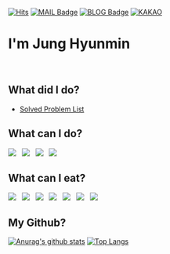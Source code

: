 [![Hits](https://hits.seeyoufarm.com/api/count/incr/badge.svg?url=https%3A%2F%2Fgithub.com%2Fhyunmindev&count_bg=%238327CE&title_bg=%23555555&icon=humblebundle.svg&icon_color=%23FFFFFF&title=yunmin%27s+View&edge_flat=false)](https://hits.seeyoufarm.com)
[![MAIL Badge](https://img.shields.io/badge/-MAIL-blueviolet)](mailto:jung@hyunmin.dev)
[![BLOG Badge](https://img.shields.io/badge/-BLOG-blueviolet)](https://blog.hyunmin.dev)
[![KAKAO](https://img.shields.io/badge/-KAKAO-blueviolet)](https://open.kakao.com/o/sQsmVErc)
# I'm Jung Hyunmin
<br>

## What did I do?
- [Solved Problem List]()

## What can I do?
<img src="https://img.icons8.com/color/40/000000/firebase.png"/>&nbsp;&nbsp;
<img src="https://img.icons8.com/color/40/000000/git.png"/>&nbsp;&nbsp;
<img src="https://img.icons8.com/color/40/000000/vue-js.png"/>&nbsp;&nbsp;
<img src="https://img.icons8.com/color/40/000000/c-plus-plus-logo.png"/>&nbsp;&nbsp;

## What can I eat?
<img src="https://img.icons8.com/color/36/000000/kawaii-french-fries.png"/>&nbsp;&nbsp;
<img src="https://img.icons8.com/color/36/000000/kawaii-ice-cream.png"/>&nbsp;&nbsp;
<img src="https://img.icons8.com/color/36/000000/kawaii-steak.png"/>&nbsp;&nbsp;
<img src="https://img.icons8.com/color/36/000000/noodles.png"/>&nbsp;&nbsp;
<img src="https://img.icons8.com/color/36/000000/hot-dog.png"/>&nbsp;&nbsp;
<img src="https://img.icons8.com/color/36/000000/bacon.png"/>&nbsp;&nbsp;
<img src="https://img.icons8.com/color/36/000000/hamburger.png"/>&nbsp;&nbsp;

## My Github?
[![Anurag's github stats](https://github-readme-stats.vercel.app/api?username=hyunmindev&hide=prs&show_icons=true&hide_border=true&count_private=true&theme=synthwave)](https://github.com/hyunmindev)
[![Top Langs](https://github-readme-stats.vercel.app/api/top-langs/?username=hyunmindev&layout=compact&hide_border=true&theme=synthwave)](https://github.com/hyunmindev)
